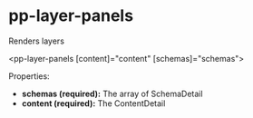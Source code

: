 # pp-layer-panels

Renders layers

<pp-layer-panels [content]="content" [schemas]="schemas"> </pp-layer-panels>

Properties:

- **schemas (required):** The array of SchemaDetail
- **content (required):** The ContentDetail
